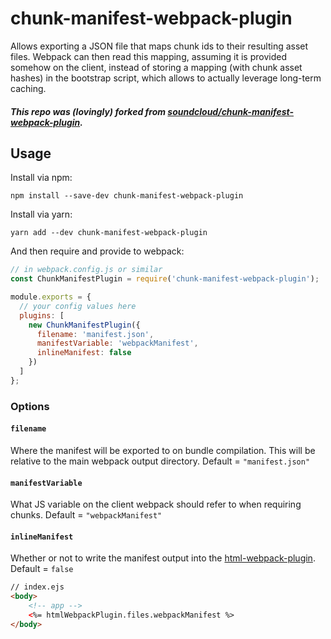 # chunk-manifest-webpack-plugin

Allows exporting a JSON file that maps chunk ids to their resulting asset files. Webpack can then read this mapping, assuming it is provided somehow on the client, instead of storing a mapping (with chunk asset hashes) in the bootstrap script, which allows to actually leverage long-term caching.

##### This repo was (lovingly) forked from [soundcloud/chunk-manifest-webpack-plugin](https://github.com/soundcloud/chunk-manifest-webpack-plugin).

## Usage

Install via npm:

```shell
npm install --save-dev chunk-manifest-webpack-plugin
```

Install via yarn:

```shell
yarn add --dev chunk-manifest-webpack-plugin
```

And then require and provide to webpack:

```javascript
// in webpack.config.js or similar
const ChunkManifestPlugin = require('chunk-manifest-webpack-plugin');

module.exports = {
  // your config values here
  plugins: [
    new ChunkManifestPlugin({
      filename: 'manifest.json',
      manifestVariable: 'webpackManifest',
      inlineManifest: false
    })
  ]
};
```

### Options

#### `filename`

Where the manifest will be exported to on bundle compilation. This will be relative to the main webpack output directory. Default = `"manifest.json"`

#### `manifestVariable`

What JS variable on the client webpack should refer to when requiring chunks. Default = `"webpackManifest"`

#### `inlineManifest`

Whether or not to write the manifest output into the [html-webpack-plugin](https://github.com/ampedandwired/html-webpack-plugin). Default = `false`

```html
// index.ejs
<body>
    <!-- app -->
    <%= htmlWebpackPlugin.files.webpackManifest %>
</body>
```

